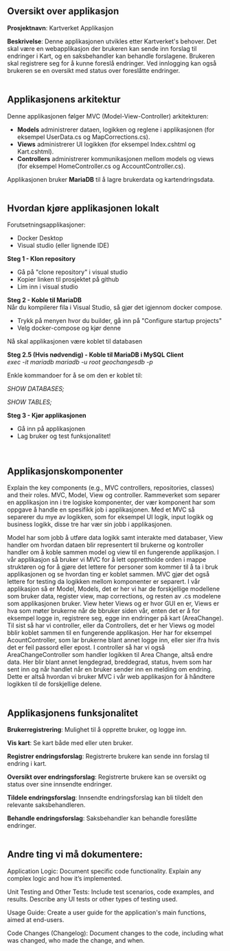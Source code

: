 ## Oversikt over applikasjon

**Prosjektnavn**: Kartverket Applikasjon

**Beskrivelse**: Denne applikasjonen utvikles etter Kartverket's behover. Det skal være en webapplikasjon der brukeren kan sende inn forslag til endringer i Kart, og en saksbehandler kan behandle forslagene. Brukeren skal registrere seg for å kunne foreslå endringer. Ved innlogging kan også brukeren se en oversikt med status over foreslåtte endringer.   
<br>

## Applikasjonens arkitektur

Denne applikasjonen følger MVC (Model-View-Controller) arkitekturen:

- **Models** administrerer dataen, logikken og reglene i applikasjonen (for eksempel UserData.cs og MapCorrections.cs).
- **Views** administrerer UI logikken (for eksempel Index.cshtml og Kart.cshtml).
- **Controllers** administrerer kommunikasjonen mellom models og views (for eksempel HomeController.cs og AccountController.cs).

Applikasjonen bruker **MariaDB** til å lagre brukerdata og kartendringsdata.   
<br>

## Hvordan kjøre applikasjonen lokalt

Forutsetningsapplikasjoner:
- Docker Desktop
- Visual studio (eller lignende IDE)  

**Steg 1 - Klon repository**
- Gå på "clone repository" i visual studio
- Kopier linken til prosjektet på github
- Lim inn i visual studio  

**Steg 2 - Koble til MariaDB**  
Når du kompilerer fila i Visual Studio, så gjør det igjennom docker compose.

- Trykk på menyen hvor du builder, gå inn på "Configure startup projects"
- Velg docker-compose og kjør denne

Nå skal applikasjonen være koblet til databasen  

**Steg 2.5 (Hvis nødvendig) - Koble til MariaDB i MySQL Client**  
*exec -it mariadb mariadb -u root geochangesdb -p*

Enkle kommandoer for å se om den er koblet til:

*SHOW DATABASES;*

*SHOW TABLES;*  

**Steg 3 - Kjør applikasjonen**
- Gå inn på applikasjonen
- Lag bruker og test funksjonalitet!
<br>

## Applikasjonskomponenter

Explain the key components (e.g., MVC controllers, repositories, classes) and their roles.
MVC, Model, View og controller. Rammeverket som separer en applikasjon inn i tre logiske komponenter, der vær komponent har som oppgave å handle en spesifikk job i applikasjonen. Med et MVC så separerer du mye av logikken, som for eksempel UI logik, input logikk og business logikk, disse tre har vær sin jobb i applikasjonen.

Model har som jobb å utføre data logikk samt interakte med databaser, View handler om hvordan dataen blir representert til brukerne og kontroller handler om å koble sammen model og view til en fungerende applikasjon. I vår applikasjon så bruker vi MVC for å lett opprettholde orden i mappe struktøren og for å gjøre det lettere for personer som kommer til å ta i bruk applikasjonen og se hvordan ting er koblet sammen. MVC gjør det også lettere for testing da logikken mellom komponenter er separert. I vår applikasjon så er Model, Models, det er her vi har de forskjellige modellene som bruker data, register view, map corrections, og resten av .cs modelene som applikasjonen bruker. View heter Views og er hvor GUI en er, Views er hva som møter brukerne når de bbruker siden vår, enten det er å for eksempel logge in, registrere seg, egge inn endringer på kart (AreaChange). Til sist så har vi controller, eller da Controllers, det er her Views og model bblir koblet sammen til en fungerende applikasjon. Her har for eksempel AcountController, som lar brukerne blant annet logge inn, eller sier ifra hvis det er feil passord eller epost. I controller så har vi også AreaChangeController som handler logikken til Area Change, altså endre data. Her blir blant annet lengdegrad, breddegrad, status, hvem som har sent inn og når handlet når en bruker sender inn en melding om endring. Dette er altså hvordan vi bruker MVC i vår web applikasjon for å håndtere logikken til de forskjellige delene.   
<br>

## Applikasjonens funksjonalitet

**Brukerregistrering**: Mulighet til å opprette bruker, og logge inn.

**Vis kart**: Se kart både med eller uten bruker.

**Registrer endringsforslag**: Registrerte brukere kan sende inn forslag til endring i kart.

**Oversikt over endringsforslag**: Registrerte brukere kan se oversikt og status over sine innsendte endringer.

**Tildele endringsforslag**: Innsendte endringsforslag kan bli tildelt den relevante saksbehandleren.

**Behandle endringsforslag**: Saksbehandler kan behandle foreslåtte endringer.   
<br>

## Andre ting vi må dokumentere:

Application Logic: Document specific code functionality. Explain any complex logic and how it’s implemented.

Unit Testing and Other Tests: Include test scenarios, code examples, and results. Describe any UI tests or other types of testing used.

Usage Guide: Create a user guide for the application's main functions, aimed at end-users.

Code Changes (Changelog): Document changes to the code, including what was changed, who made the change, and when.

